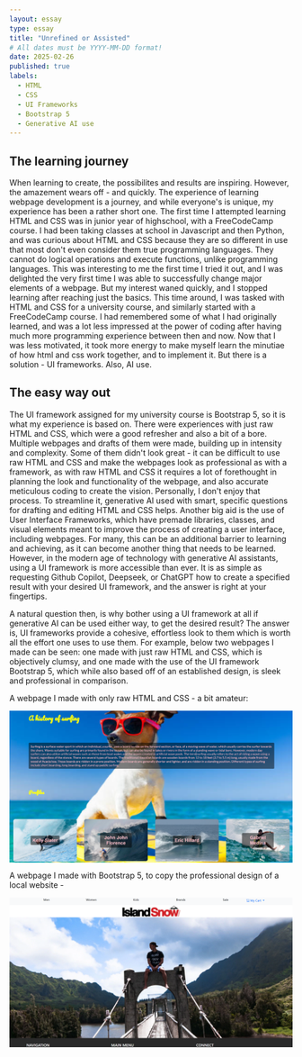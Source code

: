 ```yaml
---
layout: essay
type: essay
title: "Unrefined or Assisted"
# All dates must be YYYY-MM-DD format!
date: 2025-02-26
published: true
labels:
  - HTML
  - CSS
  - UI Frameworks
  - Bootstrap 5
  - Generative AI use
---
```


## The learning journey

When learning to create, the possibilites and results are inspiring. However, the amazement wears off - and quickly. The experience of learning webpage development is a journey, and while everyone's is unique, my experience has been a rather short one. The first time I attempted learning HTML and CSS was in junior year of highschool, with a FreeCodeCamp course. I had been taking classes at school in Javascript and then Python, and was curious about HTML and CSS because they are so different in use that most don't even consider them true programming languages. They cannot do logical operations and execute functions, unlike programming languages. This was interesting to me the first time I tried it out, and I was delighted the very first time I was able to successfully change major elements of a webpage. But my interest waned quickly, and I stopped learning after reaching just the basics. This time around, I was tasked with HTML and CSS for a university course, and similarly started with a FreeCodeCamp course. I had remembered some of what I had originally learned, and was a lot less impressed at the power of coding after having much more programming experience between then and now. Now that I was less motivated, it took more energy to make myself learn the minutiae of how html and css work together, and to implement it. But there is a solution - UI frameworks. Also, AI use.

## The easy way out 

The UI framework assigned for my university course is Bootstrap 5, so it is what my experience is based on. There were experiences with just raw HTML and CSS, which were a good refresher and also a bit of a bore. Multiple webpages and drafts of them were made, building up in intensity and complexity. Some of them didn't look great - it can be difficult to use raw HTML and CSS and make the webpages look as professional as with a framework, as with raw HTML and CSS it requires a lot of forethought in planning the look and functionality of the webpage, and also accurate meticulous coding to create the vision. Personally, I don't enjoy that process. To streamline it, generative AI used with smart, specific questions for drafting and editing HTML and CSS helps. Another big aid is the use of User Interface Frameworks, which have premade libraries, classes, and visual elements meant to improve the process of creating a user interface, including webpages. For many, this can be an additional barrier to learning and achieving, as it can become another thing that needs to be learned. However, in the modern age of technology with generative AI assistants, using a UI framework is more accessible than ever. It is as simple as requesting Github Copilot, Deepseek, or ChatGPT how to create a specified result with your desired UI framework, and the answer is right at your fingertips. 

A natural question then, is why bother using a UI framework at all if generative AI can be used either way, to get the desired result? The answer is, UI frameworks provide a cohesive, effortless look to them which is worth all the effort one uses to use them. For example, below two webpages I made can be seen: one made with just raw HTML and CSS, which is objectively clumsy, and one made with the use of the UI framework Bootstrap 5, which while also based off of an established design, is sleek and professional in comparison. 

A webpage I made with only raw HTML and CSS - a bit amateur:
<div style="display: flex; justify-content: center; align-items: center; gap: 20px;">
    <img src="../img/surfing.png" width="1000">
</div>

A webpage I made with Bootstrap 5, to copy the professional design of a local website - 
<div style="display: flex; justify-content: center; align-items: center; gap: 20px;">
    <img src="../img/snow.png" alt="Stack Overflow Logo" width="1000">
</div>


